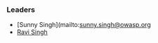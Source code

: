 ### Leaders
* [Sunny Singh](mailto:sunny.singh@owasp.org
* [Ravi Singh](mailto:ravi.singh@owasp.org)
